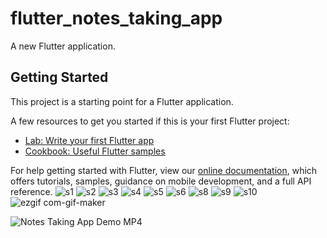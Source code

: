# flutter_notes_taking_app

A new Flutter application.

## Getting Started

This project is a starting point for a Flutter application.

A few resources to get you started if this is your first Flutter project:

- [Lab: Write your first Flutter app](https://flutter.dev/docs/get-started/codelab)
- [Cookbook: Useful Flutter samples](https://flutter.dev/docs/cookbook)

For help getting started with Flutter, view our
[online documentation](https://flutter.dev/docs), which offers tutorials,
samples, guidance on mobile development, and a full API reference.
![s1](https://user-images.githubusercontent.com/71509915/104102920-3ec20300-52c1-11eb-9668-4fe951f319d1.jpg)
![s2](https://user-images.githubusercontent.com/71509915/104102923-42558a00-52c1-11eb-9889-bba61020194c.jpg)
![s3](https://user-images.githubusercontent.com/71509915/104102929-45507a80-52c1-11eb-9a13-e3a4dd9a28d1.jpg)
![s4](https://user-images.githubusercontent.com/71509915/104102932-471a3e00-52c1-11eb-83a4-74bd4cd23b92.jpg)
![s5](https://user-images.githubusercontent.com/71509915/104102935-48e40180-52c1-11eb-8239-c29277dda501.jpg)
![s6](https://user-images.githubusercontent.com/71509915/104102936-4aadc500-52c1-11eb-85b4-93c2807b6b28.jpg)
![s8](https://user-images.githubusercontent.com/71509915/104102938-4c778880-52c1-11eb-9a0b-8501958aea19.jpg)
![s9](https://user-images.githubusercontent.com/71509915/104102940-4e414c00-52c1-11eb-9c90-c02e76f108f7.jpg)
![s10](https://user-images.githubusercontent.com/71509915/104102943-500b0f80-52c1-11eb-8663-0bd3a6f79672.jpg)
![ezgif com-gif-maker](https://user-images.githubusercontent.com/71509915/104104227-9d3eaf80-52c8-11eb-9ab0-9a03da79897b.gif)

![Notes Taking App Demo MP4](https://user-images.githubusercontent.com/71509915/104104650-3e2e6a00-52cb-11eb-9ab9-a39daa15d97f.gif)

